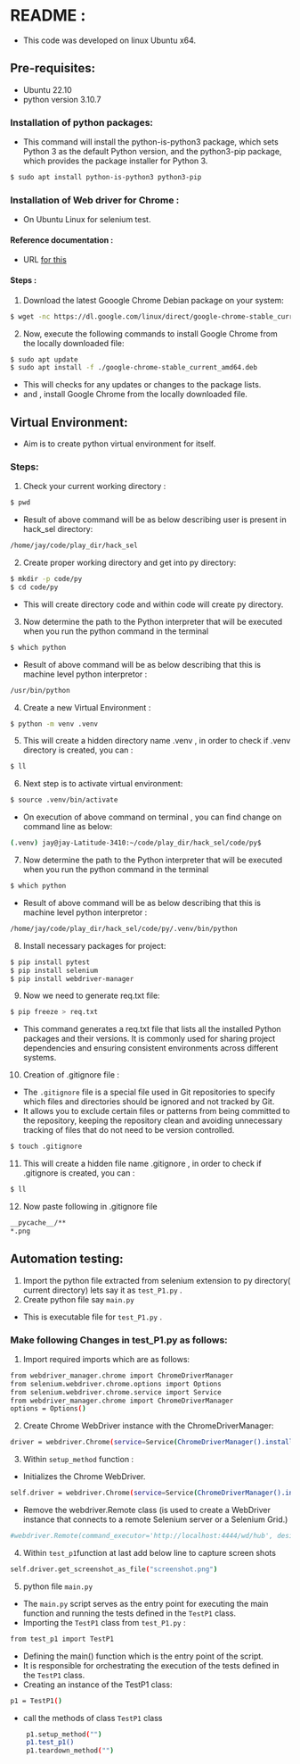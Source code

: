 # README :
* This code was developed on linux Ubuntu x64.

## Pre-requisites:
* Ubuntu 22.10 
* python version 3.10.7

### Installation of python packages:

- This command will install the python-is-python3 package, which sets Python 3 as the default Python version, and the python3-pip package, which provides the package installer for Python 3. 

``` bash
$ sudo apt install python-is-python3 python3-pip

```

### Installation of Web driver for Chrome :
- On Ubuntu Linux for selenium test.

#### Reference documentation :
- URL [for this](https://tecadmin.net/setup-selenium-with-python-on-ubuntu-debian/)

#### Steps :

1. Download the latest Gooogle Chrome Debian package on your system:
```bash
$ wget -nc https://dl.google.com/linux/direct/google-chrome-stable_current_amd64.deb 
```
2. Now, execute the following commands to install Google Chrome from the locally downloaded file:
```bash
$ sudo apt update 
$ sudo apt install -f ./google-chrome-stable_current_amd64.deb 
```
- This will checks for any updates or changes to the package lists.
- and , install Google Chrome from the locally downloaded file.

## Virtual Environment:
-  Aim is to  create python virtual environment for itself.

### Steps:

1.  Check your current working directory :
```bash
$ pwd
```
- Result of above command will be as below describing user is present in hack_sel directory:

```bash
/home/jay/code/play_dir/hack_sel
```

2. Create proper working directory and get into py directory:
```bash
$ mkdir -p code/py
$ cd code/py
```
- This will create directory code and within code will create py directory.

3. Now determine the path to the Python interpreter that will be executed when you run the python command in the terminal

```bash
$ which python
```
 - Result of above command will be as below describing that this is machine level python interpretor :
```bash
/usr/bin/python 
```

4. Create a new Virtual Environment :
```bash
$ python -m venv .venv
```

5. This will create a hidden directory name .venv , in order to check if .venv directory is created, you can :
```bash
$ ll
```

6. Next step is to activate virtual environment:
```bash
$ source .venv/bin/activate
```
 - On execution of above command on terminal , you can find change on command line as below:

```bash
(.venv) jay@jay-Latitude-3410:~/code/play_dir/hack_sel/code/py$ 
```

7. Now determine the path to the Python interpreter that will be executed when you run the python command in the terminal

```bash
$ which python
```
- Result of above command will be as below describing that this is machine level python interpretor :

```bash 
/home/jay/code/play_dir/hack_sel/code/py/.venv/bin/python
```

8. Install necessary packages for project:

```bash
$ pip install pytest 
$ pip install selenium
$ pip install webdriver-manager 
```

9. Now we need to generate req.txt file:
```bash
$ pip freeze > req.txt
```

- This command generates a req.txt file that lists all the installed Python packages and their versions. It is commonly used for sharing project dependencies and ensuring consistent environments across different systems.

10. Creation of .gitignore file :
- The `.gitignore` file is a special file used in Git repositories to specify which files and directories should be ignored and not tracked by Git.
- It allows you to exclude certain files or patterns from being committed to the repository, keeping the repository clean and avoiding unnecessary tracking of files that do not need to be version controlled.

``` bash
$ touch .gitignore
```

11. This will create a hidden file name .gitignore , in order to check if .gitignore is created, you can :
```bash
$ ll
```

12. Now paste following in .gitignore file
```bash
__pycache__/**
*.png
```

## Automation testing:

1. Import the python file extracted from selenium extension to py directory( current directory) lets say it as `test_P1.py` .
2. Create python file say `main.py` 
-  This is executable file for  `test_P1.py` .

### Make following Changes in  test_P1.py  as follows:

1. Import required imports which are as follows:

```bash
from webdriver_manager.chrome import ChromeDriverManager
from selenium.webdriver.chrome.options import Options
from selenium.webdriver.chrome.service import Service
from webdriver_manager.chrome import ChromeDriverManager
options = Options()
```

2. Create Chrome WebDriver instance with the ChromeDriverManager:
```bash
driver = webdriver.Chrome(service=Service(ChromeDriverManager().install()), options=options)

```
3. Within `setup_method` function :

- Initializes the Chrome WebDriver.

```bash
self.driver = webdriver.Chrome(service=Service(ChromeDriverManager().install()), options=options)
```
- Remove the  webdriver.Remote class (is used to create a WebDriver instance that connects to a remote Selenium server or a Selenium Grid.)

```bash
#webdriver.Remote(command_executor='http://localhost:4444/wd/hub', desired_capabilities=DesiredCapabilities.CHROME)

```
4. Within `test_p1`function at last add below line to capture screen shots
```bash
self.driver.get_screenshot_as_file("screenshot.png")
```

5. python file `main.py`

- The `main.py` script serves as the entry point for executing the main function and running the tests defined in the `TestP1` class.
- Importing the `TestP1` class from `test_P1.py` :
```bash
from test_p1 import TestP1
```
- Defining the main() function which  is the entry point of the script.
-  It is responsible for orchestrating the execution of the tests defined in the `TestP1` class.
- Creating an instance of the TestP1 class:
```bash
p1 = TestP1()
```
- call the methods of class `TestP1` class
```bash
    p1.setup_method("")
    p1.test_p1()
    p1.teardown_method("")
```








